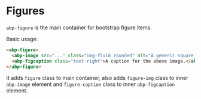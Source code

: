 # Figures

`abp-figure` is the main container for bootstrap figure items. 

Basic usage:

````html
<abp-figure>
  <abp-image src="..." class="img-fluid rounded" alt="A generic square placeholder image with rounded corners in a figure.">
  <abp-figcaption class="text-right">A caption for the above image.</abp-figcaption>
</abp-figure>
````

It adds `figure` class to main container, also adds `figure-img` class to inner `abp-image` element and `figure-caption` class to inner `abp-figcaption` element.